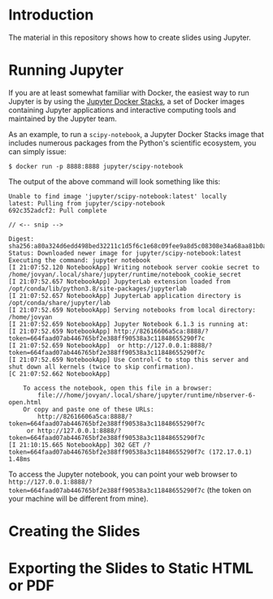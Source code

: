 # Introduction
The material in this repository shows how to create slides using Jupyter.


# Running Jupyter
If you are at least somewhat familiar with Docker, the easiest way to run Jupyter is by using the [Jupyter Docker Stacks](https://jupyter-docker-stacks.readthedocs.io/en/latest/), a set of Docker images containing Jupyter applications and interactive computing tools and maintained by the Jupyter team.

As an example, to run a `scipy-notebook`, a Jupyter Docker Stacks image that includes numerous packages from the Python's scientific ecosystem, you can simply issue:

```shell
$ docker run -p 8888:8888 jupyter/scipy-notebook
```

The output of the above command will look something like this:

```shell
Unable to find image 'jupyter/scipy-notebook:latest' locally
latest: Pulling from jupyter/scipy-notebook
692c352adcf2: Pull complete 

// <-- snip -->

Digest: sha256:a80a324d6edd498bed32211c1d5f6c1e68c09fee9a8d5c08308e34a68aa81b0a
Status: Downloaded newer image for jupyter/scipy-notebook:latest
Executing the command: jupyter notebook
[I 21:07:52.120 NotebookApp] Writing notebook server cookie secret to /home/jovyan/.local/share/jupyter/runtime/notebook_cookie_secret
[I 21:07:52.657 NotebookApp] JupyterLab extension loaded from /opt/conda/lib/python3.8/site-packages/jupyterlab
[I 21:07:52.657 NotebookApp] JupyterLab application directory is /opt/conda/share/jupyter/lab
[I 21:07:52.659 NotebookApp] Serving notebooks from local directory: /home/jovyan
[I 21:07:52.659 NotebookApp] Jupyter Notebook 6.1.3 is running at:
[I 21:07:52.659 NotebookApp] http://82616606a5ca:8888/?token=664faad07ab446765bf2e388ff90538a3c11848655290f7c
[I 21:07:52.659 NotebookApp]  or http://127.0.0.1:8888/?token=664faad07ab446765bf2e388ff90538a3c11848655290f7c
[I 21:07:52.659 NotebookApp] Use Control-C to stop this server and shut down all kernels (twice to skip confirmation).
[C 21:07:52.662 NotebookApp] 
    
    To access the notebook, open this file in a browser:
        file:///home/jovyan/.local/share/jupyter/runtime/nbserver-6-open.html
    Or copy and paste one of these URLs:
        http://82616606a5ca:8888/?token=664faad07ab446765bf2e388ff90538a3c11848655290f7c
     or http://127.0.0.1:8888/?token=664faad07ab446765bf2e388ff90538a3c11848655290f7c
[I 21:10:15.665 NotebookApp] 302 GET /?token=664faad07ab446765bf2e388ff90538a3c11848655290f7c (172.17.0.1) 1.48ms
```
To access the Jupyter notebook, you can point your web browser to `http://127.0.0.1:8888/?token=664faad07ab446765bf2e388ff90538a3c11848655290f7c` (the token on your machine will be different from mine).

# Creating the Slides

# Exporting the Slides to Static HTML or PDF
